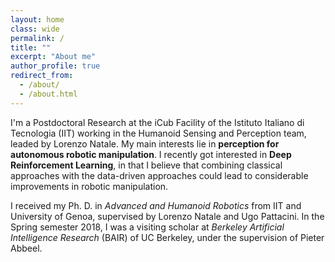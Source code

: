```yaml
---
layout: home
class: wide
permalink: /
title: ""
excerpt: "About me"
author_profile: true
redirect_from:
  - /about/
  - /about.html
---
```


I'm a Postdoctoral Research at the iCub Facility of the Istituto Italiano di Tecnologia (IIT) working in the Humanoid Sensing and Perception team, leaded by Lorenzo Natale. My main interests lie in **perception for autonomous robotic manipulation**. I recently got interested
in **Deep Reinforcement Learning**, in that I believe that combining classical approaches with the data-driven approaches could lead to considerable improvements in robotic manipulation.

I received my Ph. D. in _Advanced and Humanoid Robotics_ from IIT and University of Genoa, supervised by Lorenzo Natale and Ugo Pattacini. In the Spring semester 2018, I was a visiting scholar at _Berkeley Artificial Intelligence Research_ (BAIR) of UC Berkeley, under the supervision of Pieter Abbeel.
